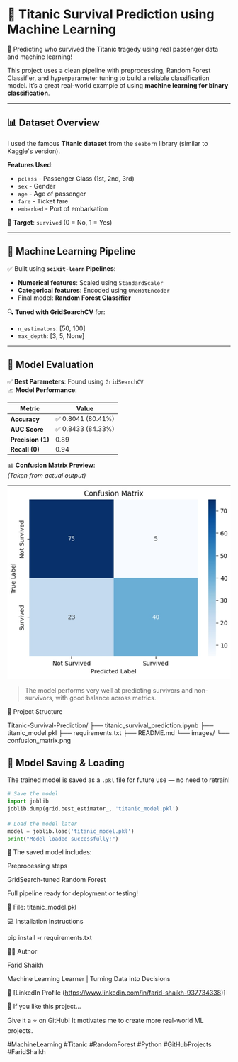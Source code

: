 # 🚢 Titanic Survival Prediction using Machine Learning

🎯 Predicting who survived the Titanic tragedy using real passenger data and machine learning!

This project uses a clean pipeline with preprocessing, Random Forest Classifier, and hyperparameter tuning to build a reliable classification model. It’s a great real-world example of using **machine learning for binary classification**.

---

## 📊 Dataset Overview

I used the famous **Titanic dataset** from the `seaborn` library (similar to Kaggle's version).

**Features Used**:
- `pclass` - Passenger Class (1st, 2nd, 3rd)
- `sex` - Gender
- `age` - Age of passenger
- `fare` - Ticket fare
- `embarked` - Port of embarkation

🎯 **Target**: `survived` (0 = No, 1 = Yes)

---

## 🔧 Machine Learning Pipeline

✅ Built using **`scikit-learn` Pipelines**:
- **Numerical features**: Scaled using `StandardScaler`
- **Categorical features**: Encoded using `OneHotEncoder`
- Final model: **Random Forest Classifier**

🔍 **Tuned with GridSearchCV** for:
- `n_estimators`: [50, 100]
- `max_depth`: [3, 5, None]

---

## 🧠 Model Evaluation

✅ **Best Parameters**: Found using `GridSearchCV`  
📈 **Model Performance**:

| Metric          | Value    |
|-----------------|----------|
| **Accuracy**    | ✅ 0.8041 (80.41%) |
| **AUC Score**   | ✅ 0.8433 (84.33%) |
| **Precision (1)** | 0.89     |
| **Recall (0)**    | 0.94     |

📊 **Confusion Matrix Preview**:  
*(Taken from actual output)*

![Confusion Matrix](images/confusion_matrix.jpg)

> The model performs very well at predicting survivors and non-survivors, with good balance across metrics.

📂 Project Structure

Titanic-Survival-Prediction/
├── titanic_survival_prediction.ipynb
├── titanic_model.pkl
├── requirements.txt
├── README.md
└── images/
    └── confusion_matrix.png

## 💾 Model Saving & Loading

The trained model is saved as a `.pkl` file for future use — no need to retrain!

```python
# Save the model
import joblib
joblib.dump(grid.best_estimator_, 'titanic_model.pkl')

# Load the model later
model = joblib.load('titanic_model.pkl')
print("Model loaded successfully!")
```
🧠 The saved model includes:

Preprocessing steps

GridSearch-tuned Random Forest

Full pipeline ready for deployment or testing!


📁 File: titanic_model.pkl


💻 Installation Instructions

pip install -r requirements.txt

👨‍💻 Author

Farid Shaikh

Machine Learning Learner | Turning Data into Decisions

🔗 [LinkedIn Profile (https://www.linkedin.com/in/farid-shaikh-937734338)]


🌟 If you like this project...

Give it a ⭐ on GitHub!
It motivates me to create more real-world ML projects.

#MachineLearning #Titanic #RandomForest #Python #GitHubProjects #FaridShaikh

